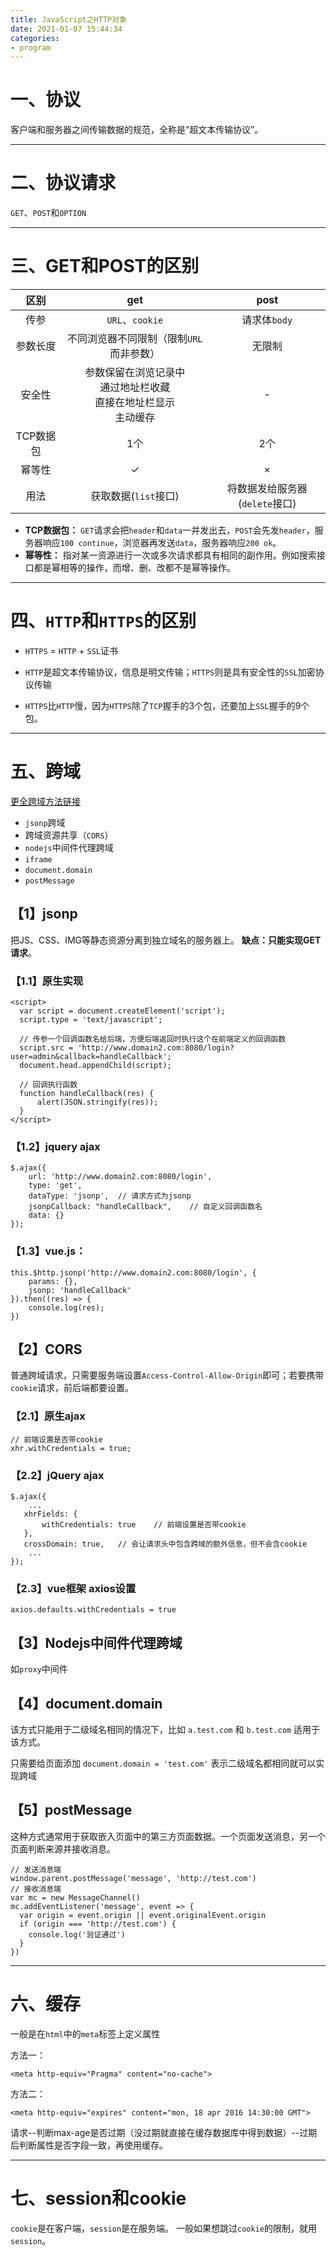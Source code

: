 ```yaml
---
title: JavaScript之HTTP对象
date: 2021-01-07 15:44:34
categories: 
- program
---
```


# 一、协议

客户端和服务器之间传输数据的规范，全称是“超文本传输协议”。

---

# 二、协议请求

`GET`、`POST`和`OPTION`

---

# 三、GET和POST的区别

|区别|get|post|
|:--:|:--:|:--:|
|传参|`URL`、`cookie`|请求体`body`|
|参数长度|不同浏览器不同限制（限制`URL`而非参数）|无限制|
|安全性|参数保留在浏览记录中 <br> 通过地址栏收藏 <br> 直接在地址栏显示<br>主动缓存|-|
|TCP数据包|1个|2个|
|幂等性|✓|×|
|用法|获取数据(`list`接口)|将数据发给服务器(`delete`接口)|


- **TCP数据包：** `GET`请求会把`header`和`data`一并发出去，`POST`会先发`header`，服务器响应`100 continue`，浏览器再发送`data`，服务器响应`200 ok`。
- **幂等性：** 指对某一资源进行一次或多次请求都具有相同的副作用。例如搜索接口都是幂相等的操作，而增、删、改都不是幂等操作。

---

# 四、`HTTP`和`HTTPS`的区别

- `HTTPS` = `HTTP` + `SSL`证书

- `HTTP`是超文本传输协议，信息是明文传输；`HTTPS`则是具有安全性的`SSL`加密协议传输

- `HTTPS`比`HTTP`慢，因为`HTTPS`除了`TCP`握手的3个包，还要加上`SSL`握手的9个包。

---

# 五、跨域

[更全跨域方法链接](https://segmentfault.com/a/1190000011145364)

- `jsonp`跨域
- 跨域资源共享（`CORS`）
- `nodejs`中间件代理跨域
- `iframe`
- `document.domain`
- `postMessage`

## 【1】jsonp

把JS、CSS、IMG等静态资源分离到独立域名的服务器上。
**缺点：只能实现GET请求**。

### 【1.1】原生实现

```
<script>
  var script = document.createElement('script');
  script.type = 'text/javascript';

  // 传参一个回调函数名给后端，方便后端返回时执行这个在前端定义的回调函数
  script.src = 'http://www.domain2.com:8080/login?user=admin&callback=handleCallback';
  document.head.appendChild(script);

  // 回调执行函数
  function handleCallback(res) {
      alert(JSON.stringify(res));
  }
</script>
```

### 【1.2】jquery ajax

```
$.ajax({
    url: 'http://www.domain2.com:8080/login',
    type: 'get',
    dataType: 'jsonp',  // 请求方式为jsonp
    jsonpCallback: "handleCallback",    // 自定义回调函数名
    data: {}
});
```

### 【1.3】vue.js：

```
this.$http.jsonp('http://www.domain2.com:8080/login', {
    params: {},
    jsonp: 'handleCallback'
}).then((res) => {
    console.log(res); 
})
```
## 【2】CORS

普通跨域请求，只需要服务端设置`Access-Control-Allow-Origin`即可；若要携带`cookie`请求，前后端都要设置。

### 【2.1】原生ajax

```
// 前端设置是否带cookie
xhr.withCredentials = true;
```

### 【2.2】jQuery ajax

```
$.ajax({
    ...
   xhrFields: {
       withCredentials: true    // 前端设置是否带cookie
   },
   crossDomain: true,   // 会让请求头中包含跨域的额外信息，但不会含cookie
    ...
});
```

### 【2.3】vue框架 axios设置

```
axios.defaults.withCredentials = true
```
## 【3】Nodejs中间件代理跨域

如`proxy`中间件

## 【4】document.domain
该方式只能用于二级域名相同的情况下，比如 `a.test.com` 和 `b.test.com` 适用于该方式。

只需要给页面添加 `document.domain = 'test.com'` 表示二级域名都相同就可以实现跨域

## 【5】postMessage

这种方式通常用于获取嵌入页面中的第三方页面数据。一个页面发送消息，另一个页面判断来源并接收消息。

```
// 发送消息端
window.parent.postMessage('message', 'http://test.com')
// 接收消息端
var mc = new MessageChannel()
mc.addEventListener('message', event => {
  var origin = event.origin || event.originalEvent.origin
  if (origin === 'http://test.com') {
    console.log('验证通过')
  }
})
```

---

# 六、缓存

一般是在`html`中的`meta`标签上定义属性

方法一：

```
<meta http-equiv="Pragma" content="no-cache">
```

方法二：

```
<meta http-equiv="expires" content="mon, 18 apr 2016 14:30:00 GMT">
```

请求--判断max-age是否过期（没过期就直接在缓存数据库中得到数据）--过期后判断属性是否字段一致，再使用缓存。

---

# 七、session和cookie

`cookie`是在客户端，`session`是在服务端。
一般如果想跳过`cookie`的限制，就用`session`。
